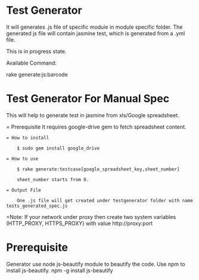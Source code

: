 Test Generator
===========

It will generates .js file of specific module in module specific folder.
The generated js file will contain jasmine test, which is generated from a .yml file.

This is in progress state.

Available Command:

rake generate:js:barcode

Test Generator For Manual Spec
==============================

This will help to generate test in jasmine from xls/Google spreadsheet.

= Prerequisite
	It requires google-drive gem to fetch spreadsheet content.

	= How to install

		$ sudo gem install google_drive
  
	= How to use

		$ rake generate:testcase[google_spreadsheet_key,sheet_number]
  
		sheet_number starts from 0.
  
	= Output File

		One .js file will get created under testgenerator folder with name tests_generated_spec.js
		
=Note:
If your network under proxy then create two system variables (HTTP_PROXY, HTTPS_PROXY) with value http://proxy:port

Prerequisite
============

Generator use node js-beautify module to beautify the code.
Use npm to install js-beautify.
npm -g install js-beautify

